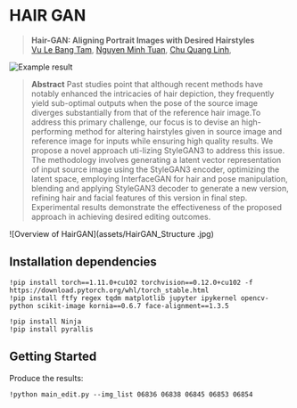 # HAIR GAN
> **Hair-GAN: Aligning Portrait Images with Desired Hairstyles**<br/>
[Vu Le Bang Tam](https://github.com/TamVu02),
[Nguyen Minh Tuan](https://github.com/MinhTuan0510),
[Chu Quang Linh](https://github.com/linhchu1),

![Example result](assets/quantitive_result.png)

>  **Abstract** Past studies point that although recent methods have notably enhanced the intricacies of hair depiction, they frequently yield sub-optimal outputs when the pose of
the source image diverges substantially from that of the reference hair image.To address this primary challenge, our focus is to devise an high-performing
method for altering hairstyles given in source image and reference image for inputs while ensuring high quality results. We propose a novel approach uti-lizing StyleGAN3 to address this issue.
The methodology involves generating a latent vector representation of input source image using the StyleGAN3 encoder, optimizing the latent space, employing InterfaceGAN for hair and pose manipulation,
blending and applying StyleGAN3 decoder to generate a new version, refining hair and facial features of this version in final step. Experimental results demonstrate
the effectiveness of the proposed approach in achieving desired editing outcomes.
> 
![Overview of HairGAN](assets/HairGAN_Structure .jpg)

## Installation dependencies
```
!pip install torch==1.11.0+cu102 torchvision==0.12.0+cu102 -f https://download.pytorch.org/whl/torch_stable.html
!pip install ftfy regex tqdm matplotlib jupyter ipykernel opencv-python scikit-image kornia==0.6.7 face-alignment==1.3.5
```
```
!pip install Ninja
!pip install pyrallis
```

## Getting Started  
Produce the results:
```
!python main_edit.py --img_list 06836 06838 06845 06853 06854
```
